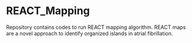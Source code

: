 # REACT_Mapping
Repository contains codes to run REACT mapping algorithm. REACT maps are a novel approach to identify organized islands in atrial fibrillation.
